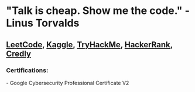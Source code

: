 <h1>"Talk is cheap. Show me the code." - Linus Torvalds</h1>
<h2>
  <a href="https://leetcode.com/u/tcs7890/">LeetCode</a>, 
  <a href="https://www.kaggle.com/trevorstahl">Kaggle</a>, 
  <a href="https://tryhackme.com/p/TrevorStahl">TryHackMe</a>,
  <a href="https://www.hackerrank.com/profile/stahltrevor5">HackerRank</a>,
  <a href="https://www.credly.com/users/trevor-stahl.6c3db822">Credly</a>
</h2>

<h3>
Certifications:
</h3>
- Google Cybersecurity Professional Certificate V2
